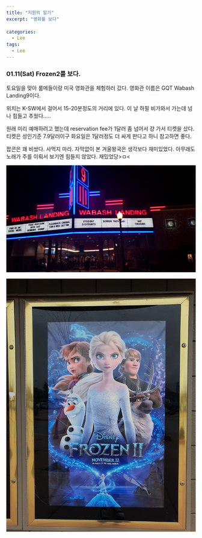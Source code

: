 ```yaml
---
title: "지원의 일기"
excerpt: "영화를 보다"

categories:
  - Lee
tags:
  - Lee
---
```


### 01.11(Sat) Frozen2를 보다.

토요일을 맞아 룸메들이랑 미국 영화관을 체험하러 갔다. 영화관 이름은 GQT Wabash Landing9이다.

위치는 K-SW에서 걸어서 15-20분정도의 거리에 있다. 이 날 하필 비가와서 가는데 넘나 힘들고 추웠다.....

원래 미리 예매하려고 했는데 reservation fee가 1달러 좀 넘어서 걍 가서 티켓을 샀다. 티켓은 성인기준 7.9달러이구 화요일은 1달러정도 더 싸게 판다고 하니 참고하면 좋다. 

팝콘은 꽤 비쌌다. 사먹지 마라.  자막없이 본 겨울왕국은 생각보다 재미있었다. 아무래도 노래가 주를 이뤄서 보기엔 힘들지 않았다. 재밌었당>ㅁ<

![](https://raw.githubusercontent.com/beeot/beeot.github.io/master/_docs/lee/post3/KakaoTalk_20200114_164124662.jpg)

![](https://raw.githubusercontent.com/beeot/beeot.github.io/master/_docs/lee/post3/KakaoTalk_20200114_164154546.jpg)



